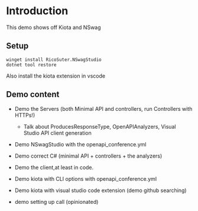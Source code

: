 # Introduction
This demo shows off Kiota and NSwag

## Setup
```
winget install RicoSuter.NSwagStudio
dotnet tool restore
```

Also install the kiota extension in vscode

## Demo content
- Demo the Servers (both Minimal API and controllers, run Controllers with HTTPs!)
  - Talk about ProducesResponseType, OpenAPIAnalyzers, Visual Studio API client generation

- Demo NSwagStudio with the openapi_conference.yml
- Demo correct C# (minimal API + controllers + the analyzers)
- Demo the client,at least in code.
- Demo kiota with CLI options with openapi_conference.yml
- Demo kiota with visual studio code extension (demo github searching)
- demo setting up call (opinionated)